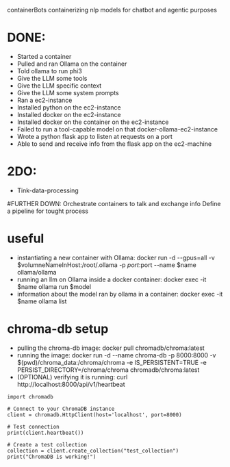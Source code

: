 containerBots
containerizing nlp models for chatbot and agentic purposes

# DONE:

* Started a container
* Pulled and ran Ollama on the container
* Told ollama to run phi3
* Give the LLM some tools
* Give the LLM specific context
* Give the LLM some system prompts
* Ran a ec2-instance
* Installed python on the ec2-instance
* Installed docker on the ec2-instance
* Installed docker on the container on the ec2-instance
* Failed to run a tool-capable model on that docker-ollama-ec2-instance
* Wrote a python flask app to listen at requests on a port
* Able to send and receive info from the flask app on the ec2-machine

# 2DO:
* Tink-data-processing


#FURTHER DOWN:
Orchestrate containers to talk and exchange info
Define a pipeline for tought process

# useful
* instantiating a new container with Ollama: docker run -d --gpus=all -v $volumneNameInHost:/root/.ollama -p $port:$port --name $name ollama/ollama
* running an llm on Ollama inside a docker container: docker exec -it $name ollama run $model
* information about the model ran by ollama in a container: docker exec -it $name ollama list

# chroma-db setup
* pulling the chroma-db image: docker pull chromadb/chroma:latest
* running the image: docker run -d --name chroma-db -p 8000:8000 -v $(pwd)/chroma_data:/chroma/chroma -e IS_PERSISTENT=TRUE -e PERSIST_DIRECTORY=/chroma/chroma chromadb/chroma:latest
* (OPTIONAL) verifying it is running: curl http://localhost:8000/api/v1/heartbeat
```
import chromadb

# Connect to your ChromaDB instance
client = chromadb.HttpClient(host='localhost', port=8000)

# Test connection
print(client.heartbeat())

# Create a test collection
collection = client.create_collection("test_collection")
print("ChromaDB is working!")
```
